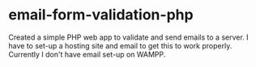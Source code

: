 # email-form-validation-php

Created a simple PHP web app to validate and send emails to a server.
I have to set-up a hosting site and email to get this to work properly. 
Currently I don't have email set-up on WAMPP.
